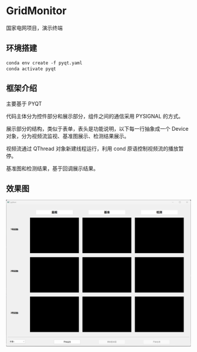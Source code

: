 # GridMonitor

国家电网项目，演示终端

## 环境搭建

```shell
conda env create -f pyqt.yaml
conda activate pyqt
```

## 框架介绍
主要基于 PYQT

代码主体分为控件部分和展示部分，组件之间的通信采用 PYSIGNAL 的方式。

展示部分的结构，类似于表单，表头是功能说明，以下每一行抽象成一个 Device 对象，分为视频流监视、基准图展示、检测结果展示。

视频流通过 QThread 对象新建线程运行，利用 cond 原语控制视频流的播放暂停。

基准图和检测结果，基于回调展示结果。

## 效果图
![效果图](./images/img.png)